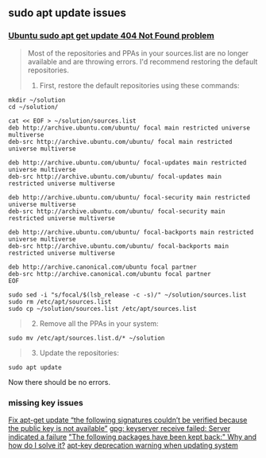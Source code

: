 ## sudo apt update issues
### [Ubuntu sudo apt get update 404 Not Found problem](https://askubuntu.com/questions/1385440/ubuntu-sudo-apt-get-update-404-not-found-problem)
>Most of the repositories and PPAs in your sources.list are no longer available and are throwing errors. I'd recommend restoring the default repositories.
> 1. First, restore the default repositories using these commands:
```
mkdir ~/solution
cd ~/solution/

cat << EOF > ~/solution/sources.list
deb http://archive.ubuntu.com/ubuntu/ focal main restricted universe multiverse
deb-src http://archive.ubuntu.com/ubuntu/ focal main restricted universe multiverse

deb http://archive.ubuntu.com/ubuntu/ focal-updates main restricted universe multiverse
deb-src http://archive.ubuntu.com/ubuntu/ focal-updates main restricted universe multiverse

deb http://archive.ubuntu.com/ubuntu/ focal-security main restricted universe multiverse
deb-src http://archive.ubuntu.com/ubuntu/ focal-security main restricted universe multiverse

deb http://archive.ubuntu.com/ubuntu/ focal-backports main restricted universe multiverse
deb-src http://archive.ubuntu.com/ubuntu/ focal-backports main restricted universe multiverse

deb http://archive.canonical.com/ubuntu focal partner
deb-src http://archive.canonical.com/ubuntu focal partner
EOF

sudo sed -i "s/focal/$(lsb_release -c -s)/" ~/solution/sources.list
sudo rm /etc/apt/sources.list
sudo cp ~/solution/sources.list /etc/apt/sources.list
```
> 2. Remove all the PPAs in your system:
```
sudo mv /etc/apt/sources.list.d/* ~/solution
```
> 3. Update the repositories:
```
sudo apt update
```
Now there should be no errors.

### missing key issues
[Fix apt-get update “the following signatures couldn’t be verified because the public key is not available”](https://chrisjean.com/fix-apt-get-update-the-following-signatures-couldnt-be-verified-because-the-public-key-is-not-available/)
[gpg: keyserver receive failed: Server indicated a failure](https://unix.stackexchange.com/questions/399027/gpg-keyserver-receive-failed-server-indicated-a-failure)
["The following packages have been kept back:" Why and how do I solve it?](https://askubuntu.com/questions/601/the-following-packages-have-been-kept-back-why-and-how-do-i-solve-it)
[apt-key deprecation warning when updating system](https://askubuntu.com/questions/1398344/apt-key-deprecation-warning-when-updating-system)